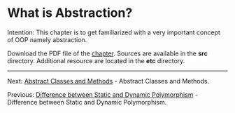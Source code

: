 # What is Abstraction?

Intention: This chapter is to get familiarized with a very important concept of OOP namely abstraction.

Download the PDF file of the [chapter](chapter_22.pdf). Sources are available in the <b>src</b> directory. 
Additional resource are located in the <b>etc</b> directory.

<hr>

Next: [Abstract Classes and Methods](chapter_23.md "Abstract Classes and Methods") -
Abstract Classes and Methods.

Previous: [Difference between Static and Dynamic Polymorphism](chapter_21.md
"Difference between Static and Dynamic Polymorphism") -
Difference between Static and Dynamic Polymorphism.